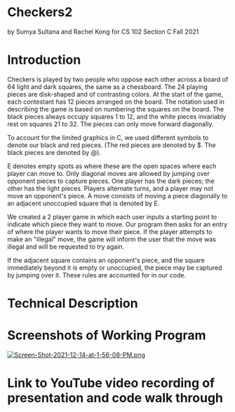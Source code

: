 # Checkers2
by Sumya Sultana and Rachel Kong for CS 102 Section C Fall 2021
# Introduction

Checkers is played by two people who oppose each other across a board of 64 light and dark squares, the same as a chessboard. The 24 playing pieces are disk-shaped and of contrasting colors. At the start of the game, each contestant has 12 pieces arranged on the board. The notation used in describing the game is based on numbering the squares on the board. The black pieces always occupy squares 1 to 12, and the white pieces invariably rest on squares 21 to 32. The pieces can only move forward diagonally.

To account for the limited graphics in C, we used different symbols to denote our black and red pieces. (The red pieces are denoted by $. The black pieces are denoted by @).

E denotes empty spots as where these are the open spaces where each player can move to.
Only diagonal moves are allowed by jumping over opponent pieces to capture pieces. One player has the dark pieces; the other has the light pieces. Players alternate turns, and a player may not move an opponent's piece. A move consists of moving a piece diagonally to an adjacent unoccupied square that is denoted by E. 

We created a 2 player game in which each user inputs a starting point to indicate which piece they want to move. Our program then asks for an entry of where the player wants to move their piece. If the player attempts to make an "illegal" move, the game will inform the user that the move was illegal and will be requested to try again. 

If the adjacent square contains an opponent's piece, and the square immediately beyond it is empty or unoccupied, the piece may be captured by jumping over it. These rules are accounted for in our code. 

# Technical Description

# Screenshots of Working Program
[![Screen-Shot-2021-12-14-at-1-56-08-PM.png](https://i.postimg.cc/gjfyf4kN/Screen-Shot-2021-12-14-at-1-56-08-PM.png)](https://postimg.cc/vxt6nrnV)

# Link to YouTube video recording of presentation and code walk through

